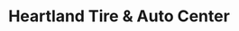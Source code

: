 ---
title: "Heartland Tire & Auto Center"
url: /ankeny/heartland-tire-and-auto-center/
shop: car
---